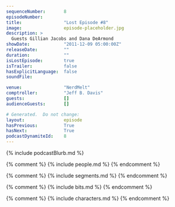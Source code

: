 ```yaml
---
sequenceNumber:       8
episodeNumber:        
title:                "Lost Episode #8"
image:                episode-placeholder.jpg
description: >
  Guests Gillian Jacobs and Dana DeArmond
showDate:             "2011-12-09 05:00:00Z"
releaseDate:          ""
duration:             ""
isLostEpisode:        true
isTrailer:            false
hasExplicitLanguage:  false
soundFile:            

venue:                "NerdMelt"
comptroller:          "Jeff B. Davis"
guests:               []
audienceGuests:       []

# Generated.  Do not change:
layout:               episode
hasPrevious:          True
hasNext:              True
podcastDynamiteId:    8
---
```


{% include podcastBlurb.md %}

{% comment %}
{% include people.md %}
{% endcomment %}

{% comment %}
{% include segments.md %}
{% endcomment %}

{% comment %}
{% include bits.md %}
{% endcomment %}

{% comment %}
{% include characters.md %}
{% endcomment %}
